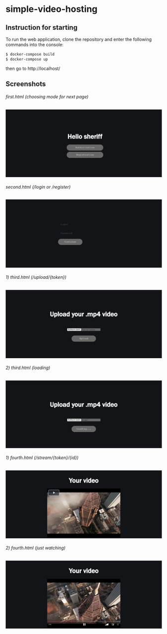 # simple-video-hosting

## Instruction for starting

To run the web application, clone the repository and enter the following commands into the console:
```
$ docker-compose build
$ docker-compose up
```
then go to http://localhost/

## Screenshots

###### first.html (choosing mode for next page)
![first.png](https://github.com/ColdDirol/simple-video-hosting/blob/main/img/first.png)
###### second.html (/login or /register)
![second.png](https://github.com/ColdDirol/simple-video-hosting/blob/main/img/second.png)
###### 1) third.html (/upload/{token})
![third.png](https://github.com/ColdDirol/simple-video-hosting/blob/main/img/third1.png)
###### 2) third.html (loading)
![third.png](https://github.com/ColdDirol/simple-video-hosting/blob/main/img/third2.png)
###### 1) fourth.html (/stream/{token}/{id})
![fourth1.png](https://github.com/ColdDirol/simple-video-hosting/blob/main/img/fourth1.png)
###### 2) fourth.html (just watching)
![fourth2.png](https://github.com/ColdDirol/simple-video-hosting/blob/main/img/fourth2.png)
